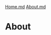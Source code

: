 <nav class="app-nav">
  <a href="#/">Home.md</a>
  <a href="#/about" class="active">About.md</a>
</nav>

# About
